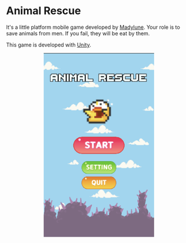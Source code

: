 # Animal Rescue
It's a little platform mobile game developed by [Madylune](https://github.com/Madylune). Your role is to save animals from men. If you fail, they will be eat by them.

This game is developed with [Unity](https://unity.com/fr).

<p align="center">
  <img src="cover.png" alt="Couverture du jeu" height="500">
</p>
